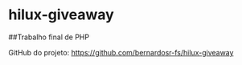 # hilux-giveaway

##Trabalho final de PHP

GitHub do projeto: https://github.com/bernardosr-fs/hilux-giveaway